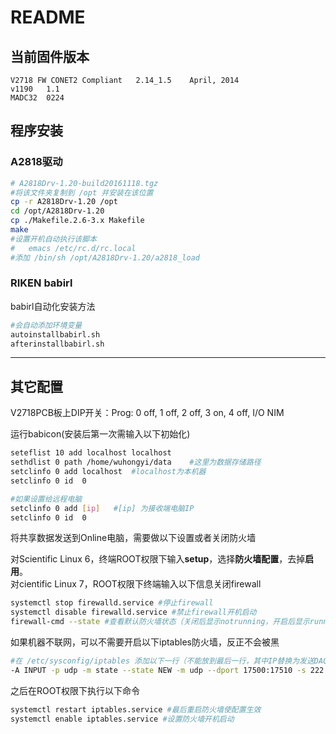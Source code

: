 <!-- README.md --- 
;; 
;; Description: 
;; Author: Hongyi Wu(吴鸿毅)
;; Email: wuhongyi@qq.com 
;; Created: 六 8月  5 12:10:59 2017 (+0800)
;; Last-Updated: 一 9月  4 20:12:23 2017 (+0800)
;;           By: Hongyi Wu(吴鸿毅)
;;     Update #: 14
;; URL: http://wuhongyi.cn -->

# README


## 当前固件版本

```text
V2718 FW CONET2 Compliant 	2.14_1.5 	April, 2014
v1190   1.1
MADC32  0224
```

## 程序安装

### A2818驱动

```bash
# A2818Drv-1.20-build20161118.tgz
#将该文件夹复制到 /opt 并安装在该位置
cp -r A2818Drv-1.20 /opt
cd /opt/A2818Drv-1.20
cp ./Makefile.2.6-3.x Makefile
make
#设置开机自动执行该脚本
#   emacs /etc/rc.d/rc.local
#添加 /bin/sh /opt/A2818Drv-1.20/a2818_load
```

### RIKEN babirl

babirl自动化安装方法

```bash
#会自动添加环境变量
autoinstallbabirl.sh
afterinstallbabirl.sh
```

----

## 其它配置

V2718PCB板上DIP开关：Prog: 0 off, 1 off, 2 off, 3 on, 4 off, I/O NIM



运行babicon(安装后第一次需输入以下初始化)

```bash
seteflist 10 add localhost localhost
sethdlist 0 path /home/wuhongyi/data    #这里为数据存储路径
setclinfo 0 add localhost  #localhost为本机器
setclinfo 0 id  0

#如果设置给远程电脑
setclinfo 0 add [ip]   #[ip] 为接收端电脑IP 
setclinfo 0 id  0
```

将共享数据发送到Online电脑，需要做以下设置或者关闭防火墙

对Scientific Linux 6，终端ROOT权限下输入**setup**，选择**防火墙配置**，去掉**启用**。  
对cientific Linux 7，ROOT权限下终端输入以下信息关闭firewall  
```bash
systemctl stop firewalld.service #停止firewall
systemctl disable firewalld.service #禁止firewall开机启动
firewall-cmd --state #查看默认防火墙状态（关闭后显示notrunning，开启后显示running）
```

如果机器不联网，可以不需要开启以下iptables防火墙，反正不会被黑

```bash
#在 /etc/sysconfig/iptables 添加以下一行（不能放到最后一行，其中IP替换为发送DAQ电脑的IP）
-A INPUT -p udp -m state --state NEW -m udp --dport 17500:17510 -s 222.29.111.201 -j ACCEPT
```

之后在ROOT权限下执行以下命令

```bash
systemctl restart iptables.service #最后重启防火墙使配置生效
systemctl enable iptables.service #设置防火墙开机启动
```



<!-- README.md ends here -->
